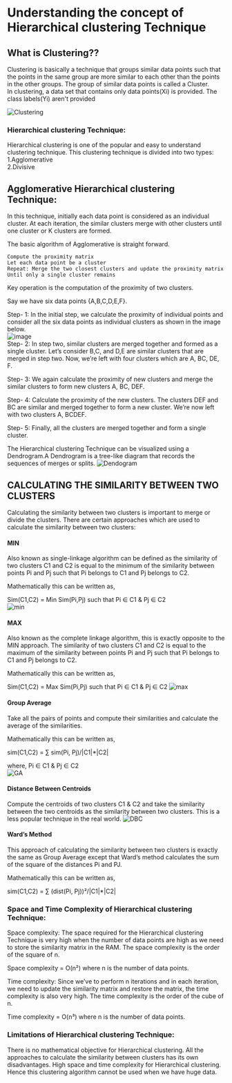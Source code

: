 # Understanding the concept of Hierarchical clustering Technique  
  
## What is Clustering??

Clustering is basically a technique that groups similar data points such that the points in the same group are more similar to each other than the points in the other groups. The group of similar data points is called a Cluster.  
In clustering, a data set that contains only data points(Xi) is provided. The class labels(Yi) aren't provided

![Clustering](https://miro.medium.com/max/1400/1*aZdqqvSkDcZj4SE3PK9j_Q.png)

### Hierarchical clustering Technique:

Hierarchical clustering is one of the popular and easy to understand clustering technique. This clustering technique is divided into two types:  
  1.Agglomerative  
  2.Divisive  
  
## Agglomerative Hierarchical clustering Technique:   
In this technique, initially each data point is considered as an individual cluster. At each iteration, the similar clusters merge with other clusters until one cluster or K clusters are formed.  

The basic algorithm of Agglomerative is straight forward.  

    Compute the proximity matrix
    Let each data point be a cluster
    Repeat: Merge the two closest clusters and update the proximity matrix
    Until only a single cluster remains

Key operation is the computation of the proximity of two clusters.  
  
  

Say we have six data points {A,B,C,D,E,F}.

Step- 1: In the initial step, we calculate the proximity of individual points and consider all the six data points as individual clusters as shown in the image below.  
![image](https://miro.medium.com/max/848/1*3pMZjFiiaaLcfSZBKDjbXA.png)  
Step- 2: In step two, similar clusters are merged together and formed as a single cluster. Let’s consider B,C, and D,E are similar clusters that are merged in step two. Now, we’re left with four clusters which are A, BC, DE, F.  

Step- 3: We again calculate the proximity of new clusters and merge the similar clusters to form new clusters A, BC, DEF.  

Step- 4: Calculate the proximity of the new clusters. The clusters DEF and BC are similar and merged together to form a new cluster. We’re now left with two clusters A, BCDEF.  

Step- 5: Finally, all the clusters are merged together and form a single cluster.  
  
The Hierarchical clustering Technique can be visualized using a Dendrogram.A Dendrogram is a tree-like diagram that records the sequences of merges or splits.
![Dendogram](https://miro.medium.com/max/1000/1*JPQRbJDw2E1_HEvwzVTDDw.jpeg)  


## CALCULATING THE SIMILARITY BETWEEN TWO CLUSTERS 

Calculating the similarity between two clusters is important to merge or divide the clusters. There are certain approaches which are used to calculate the similarity between two clusters:  

#### MIN
Also known as single-linkage algorithm can be defined as the similarity of two clusters C1 and C2 is equal to the minimum of the similarity between points Pi and Pj such that Pi belongs to C1 and Pj belongs to C2.

Mathematically this can be written as,

Sim(C1,C2) = Min Sim(Pi,Pj) such that Pi ∈ C1 & Pj ∈ C2  
![min](https://miro.medium.com/max/982/1*mtDL2TynaiwpJlhLdecFYQ.jpeg)


#### MAX
Also known as the complete linkage algorithm, this is exactly opposite to the MIN approach. The similarity of two clusters C1 and C2 is equal to the maximum of the similarity between points Pi and Pj such that Pi belongs to C1 and Pj belongs to C2.

Mathematically this can be written as,

Sim(C1,C2) = Max Sim(Pi,Pj) such that Pi ∈ C1 & Pj ∈ C2
![max](https://miro.medium.com/max/982/1*nRYZyjoT1ZRzlWp3oP0_QQ.jpeg)  

#### Group Average   
Take all the pairs of points and compute their similarities and calculate the average of the similarities.

Mathematically this can be written as,

sim(C1,C2) = ∑ sim(Pi, Pj)/|C1|*|C2|

where, Pi ∈ C1 & Pj ∈ C2  
![GA](https://miro.medium.com/max/982/1*CMHO0wpT8hCkR_xCQW2ggQ.jpeg)  


#### Distance Between Centroids  
Compute the centroids of two clusters C1 & C2 and take the similarity between the two centroids as the similarity between two clusters. This is a less popular technique in the real world.
![DBC](https://miro.medium.com/max/982/1*2AYd0CXANWsM8MLwmrJzYQ.jpeg)  

#### Ward’s Method
This approach of calculating the similarity between two clusters is exactly the same as Group Average except that Ward’s method calculates the sum of the square of the distances Pi and PJ.

Mathematically this can be written as,

sim(C1,C2) = ∑ (dist(Pi, Pj))²/|C1|*|C2|  


### Space and Time Complexity of Hierarchical clustering Technique:

Space complexity: The space required for the Hierarchical clustering Technique is very high when the number of data points are high as we need to store the similarity matrix in the RAM. The space complexity is the order of the square of n.

Space complexity = O(n²) where n is the number of data points.

Time complexity: Since we’ve to perform n iterations and in each iteration, we need to update the similarity matrix and restore the matrix, the time complexity is also very high. The time complexity is the order of the cube of n.

Time complexity = O(n³) where n is the number of data points.

### Limitations of Hierarchical clustering Technique:

There is no mathematical objective for Hierarchical clustering.
All the approaches to calculate the similarity between clusters has its own disadvantages.
High space and time complexity for Hierarchical clustering. Hence this clustering algorithm cannot be used when we have huge data.
